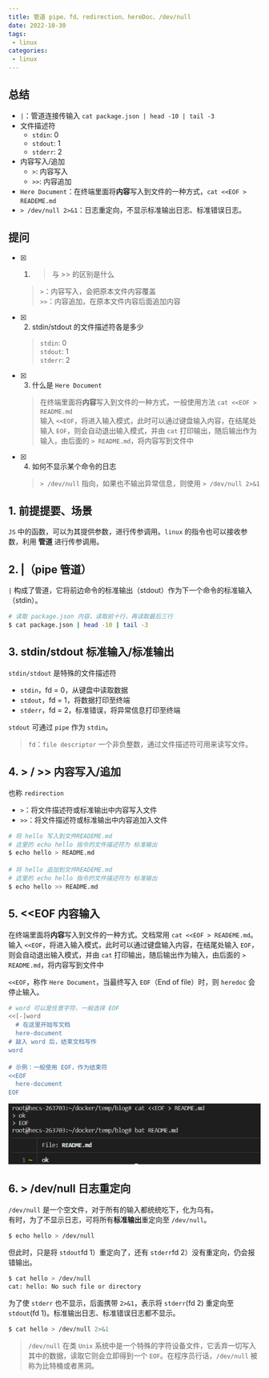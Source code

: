 ```yaml
---
title: 管道 pipe、fd、redirection、hereDoc、/dev/null
date: 2022-10-30
tags:
 - linux
categories: 
 - linux
---
```



## 总结
- `|`：管道连接传输入 `cat package.json | head -10 | tail -3`
- 文件描述符
  - `stdin`: 0     
  - `stdout`: 1     
  - `stderr`: 2
- 内容写入/追加
  - `>`: 内容写入
  - `>>`: 内容追加
- `Here Document`：在终端里面将**内容**写入到文件的一种方式，`cat <<EOF > READEME.md`
- `> /dev/null 2>&1`：日志重定向，不显示标准输出日志、标准错误日志。


## 提问
- [x] 1. > 与 >> 的区别是什么
  > `>`：内容写入，会把原本文件内容覆盖  
  `>>`：内容追加，在原本文件内容后面追加内容

- [x] 2. stdin/stdout 的文件描述符各是多少
  > `stdin`: 0     
  `stdout`: 1     
  `stderr`: 2

- [x] 3. 什么是 `Here Document`
  > 在终端里面将**内容**写入到文件的一种方式，一般使用方法 `cat <<EOF > README.md`      
  输入 `<<EOF`，将进入输入模式，此时可以通过键盘输入内容，在结尾处输入 `EOF`，则会自动退出输入模式，并由 `cat` 打印输出，随后输出作为输入，由后面的 `> README.md`，将内容写到文件中
- [x] 4. 如何不显示某个命令的日志
  > `> /dev/null` 指向，如果也不输出异常信息，则使用 `> /dev/null 2>&1`



<!-- ## 疑问
- [ ] 1. -->




## 1. 前提提要、场景
`JS` 中的函数，可以为其提供参数，进行传参调用。`linux` 的指令也可以接收参数，利用 **管道** 进行传参调用。




## 2. |（pipe 管道）
`|` 构成了管道，它将前边命令的标准输出（stdout）作为下一个命令的标准输入（stdin）。
```bash
# 读取 package.json 内容，读取前十行，再读取最后三行
$ cat package.json | head -10 | tail -3
```



## 3. stdin/stdout 标准输入/标准输出
`stdin/stdout` 是特殊的文件描述符
- `stdin`，fd = 0，从键盘中读取数据
- `stdout`，fd = 1，将数据打印至终端
- `stderr`，fd = 2，标准错误，将异常信息打印至终端
  
`stdout` 可通过 `pipe` 作为 `stdin`。

> `fd`：`file descriptor` 一个非负整数，通过文件描述符可用来读写文件。



## 4. > / >> 内容写入/追加
也称 `redirection`
- `>`：将文件描述符或标准输出中内容写入文件
- `>>`：将文件描述符或标准输出中内容追加入文件

```bash
# 将 hello 写入到文件READEME.md
# 这里的 echo hello 指令的文件描述符为 标准输出
$ echo hello > README.md

# 将 hello 追加到文件READEME.md
# 这里的 echo hello 指令的文件描述符为 标准输出
$ echo hello >> README.md
```


## 5. \<\<EOF 内容输入
在终端里面将**内容**写入到文件的一种方式。文档常用 `cat <<EOF > READEME.md`。     
输入 `<<EOF`，将进入输入模式，此时可以通过键盘输入内容，在结尾处输入 `EOF`，则会自动退出输入模式，并由 `cat` 打印输出，随后输出作为输入，由后面的 `> README.md`，将内容写到文件中

`<<EOF`，称作 `Here Document`，当最终写入 `EOF`（End of file）时，则 `heredoc` 会停止输入。

```bash
# word 可以是任意字符，一般选择 EOF
<<[-]word
  # 在这里开始写文档
  here-document
# 敲入 word 后，结束文档写作
word

# 示例：一般使用 EOF，作为结束符
<<EOF
  here-document
EOF
```
![](./08/1.png)



## 6. \> /dev/null 日志重定向
`/dev/null` 是一个空文件，对于所有的输入都统统吃下，化为乌有。     
有时，为了不显示日志，可将所有**标准输出**重定向至 `/dev/null`。
```bash
$ echo hello > /dev/null
```

但此时，只是将 `stdout`fd 1）重定向了，还有 `stderr`fd 2）没有重定向，仍会报错输出。
```bash
$ cat hello > /dev/null
cat: hello: No such file or directory
```     
为了使 `stderr` 也不显示，后面携带 `2>&1`，表示将 `stderr`(fd 2) 重定向至 `stdout`(fd 1)。标准输出日志、标准错误日志都不显示。
```bash
$ cat hello > /dev/null 2>&1
```   
> `/dev/null` 在类 `Unix` 系统中是一个特殊的字符设备文件，它丢弃一切写入其中的数据，读取它则会立即得到一个 `EOF`。在程序员行话，`/dev/null` 被称为比特桶或者黑洞。

